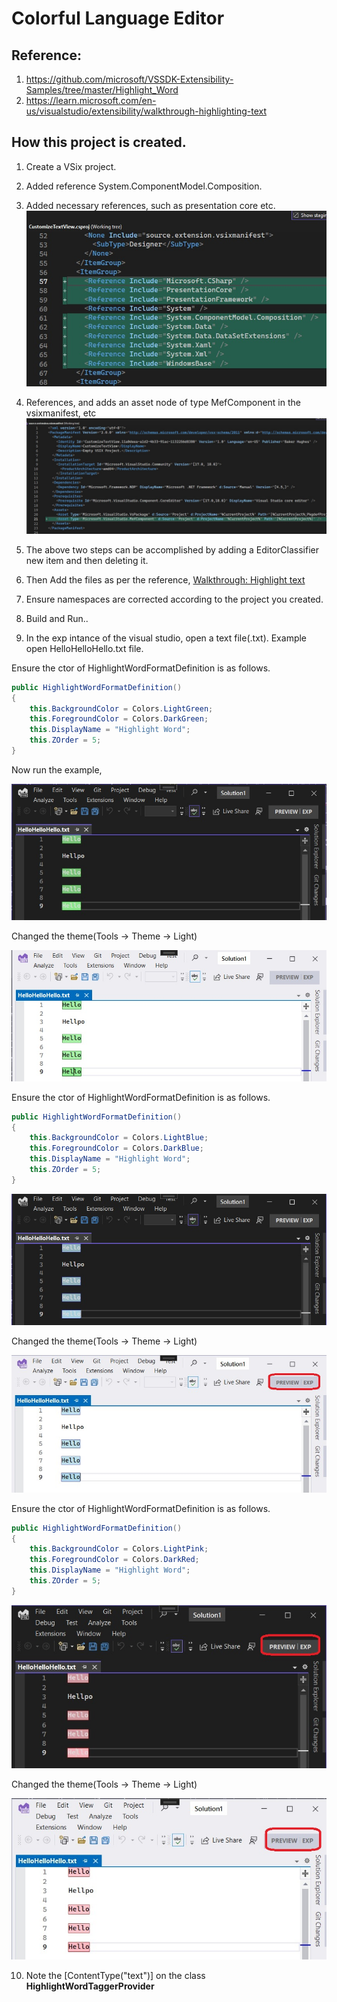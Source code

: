 # Colorful Language Editor

## Reference: 
1. https://github.com/microsoft/VSSDK-Extensibility-Samples/tree/master/Highlight_Word
2. https://learn.microsoft.com/en-us/visualstudio/extensibility/walkthrough-highlighting-text

## How this project is created. 
1. Create a VSix project.

2. Added reference System.ComponentModel.Composition.

3. Added necessary references, such as presentation core etc.
![Additions to Cs Proj file](images/50_50AdditionsToCsProjFile.jpg)

4. References, and adds an asset node of type MefComponent in the vsixmanifest, etc
![Additions to .vsixmanifest file](images/51_50AdditionsToVSixManifest.jpg)

5. The above two steps can be accomplished by adding a EditorClassifier new item and then deleting it.

6. Then Add the files as per the reference, [Walkthrough: Highlight text](https://learn.microsoft.com/en-us/visualstudio/extensibility/walkthrough-highlighting-text)

7. Ensure namespaces are corrected according to the project you created. 

8. Build and Run..

9. In the exp intance of the visual studio, open a text file(.txt). Example open HelloHelloHello.txt file.

Ensure the ctor of HighlightWordFormatDefinition is as follows.
```cs
public HighlightWordFormatDefinition()
{
	this.BackgroundColor = Colors.LightGreen;
	this.ForegroundColor = Colors.DarkGreen;
	this.DisplayName = "Highlight Word";
	this.ZOrder = 5;
}	
```

Now run the example, 

![Hello Hello Green Dark Theme](images/52_50HelloHelloGreen.jpg)

Changed the theme(Tools -> Theme -> Light)

![Hello Hello Green Light Theme](images/53_50HelloHelloGreenLightTheme.jpg)

Ensure the ctor of HighlightWordFormatDefinition is as follows.

```cs
public HighlightWordFormatDefinition()
{
	this.BackgroundColor = Colors.LightBlue;
	this.ForegroundColor = Colors.DarkBlue;
	this.DisplayName = "Highlight Word";
	this.ZOrder = 5;
}
```


![Hello Hello Green Dark Theme](images/54_50HelloHelloBlueDarkTheme.jpg)

Changed the theme(Tools -> Theme -> Light)

![Hello Hello Green Light Theme](images/55_50HelloHelloBlueLightTheme.jpg)


Ensure the ctor of HighlightWordFormatDefinition is as follows.

```cs
public HighlightWordFormatDefinition()
{
	this.BackgroundColor = Colors.LightPink;
	this.ForegroundColor = Colors.DarkRed;
	this.DisplayName = "Highlight Word";
	this.ZOrder = 5;
}
```

![Hello Hello Green Dark Theme](images/56_50HelloHelloPinkDarkTheme.jpg)

Changed the theme(Tools -> Theme -> Light)

![Hello Hello Green Light Theme](images/57_50HelloHelloPinkLightTheme.jpg)


10. Note the [ContentType("text")] on the class **HighlightWordTaggerProvider**



